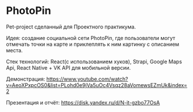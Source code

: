 # PhotoPin

Pet-project сделанный для Проектного практикума.

Идея: создание социальной сети PhotoPin, где пользователи могут отмечать точки на карте и приклеплять к ним картинку с описанием места.

Стек технологий: React(с использованием хуков), Strapi, Google Maps Api, React Native + VK API для мобильной версии.

Демонстрация: https://www.youtube.com/watch?v=AeoXPxpcOS0&list=PLohd0e9jVa5uOc4Vsqz28aVomewsEZmUk&index=2

Презентация и отчёт: https://disk.yandex.ru/d/N-jt-gzbo77OsA
